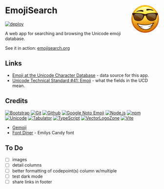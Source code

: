 # EmojiSearch <img alt="VectorLogoZone logo" src="public/favicon.svg" height="90" align="right" />

[![deploy](https://github.com/FileFormatInfo/emojisearch/actions/workflows/ghpages-deploy.yaml/badge.svg)](https://github.com/FileFormatInfo/emojisearch/actions/workflows/ghpages-deploy.yaml)

A web app for searching and browsing the Unicode emoji database.

See it in action: [emojisearch.org](https://www.emojisearch.org/)

## Links

- [Emoji at the Unicode Character Database](https://www.unicode.org/Public/UCD/latest/ucd/emoji/) - data source for this app.
- [Unicode Technical Standard #41: Emoji](https://unicode.org/reports/tr51/) - what the fields in the UCD mean.

## Credits

[![Bootstrap](https://www.vectorlogo.zone/logos/getbootstrap/getbootstrap-ar21.svg)](https://getbootstrap.com/ "HTML/CSS Framework")
[![Git](https://www.vectorlogo.zone/logos/git-scm/git-scm-ar21.svg)](https://git-scm.com/ "Version control")
[![Github](https://www.vectorlogo.zone/logos/github/github-ar21.svg)](https://gitlab.com/ "Code hosting")
[![Google Noto Emoji](https://www.vectorlogo.zone/logos/google/google-ar21.svg)](https://github.com/googlefonts/noto-emoji/blob/43f47be9404018cd9d8f73a227363a8f20acdab5/svg/emoji_u1f984.svg "Icon")
[![Node.js](https://www.vectorlogo.zone/logos/nodejs/nodejs-ar21.svg)](https://nodejs.org/ "Application Server")
[![npm](https://www.vectorlogo.zone/logos/npmjs/npmjs-ar21.svg)](https://www.npmjs.com/ "JS Package Management")
[![Unicode](https://www.vectorlogo.zone/logos/unicode/unicode-ar21.svg)](https://www.unicode.org/Public/17.0.0/ "Unicode Character Database")
[![Tabulator](https://www.vectorlogo.zone/logos/tabulatorinfo/tabulatorinfo-ar21.svg)](https://tabulator.info/ "Grid widget")
[![TypeScript](https://www.vectorlogo.zone/logos/typescriptlang/typescriptlang-ar21.svg)](https://www.typescriptlang.org/ "Programming Language")
[![VectorLogoZone](https://www.vectorlogo.zone/logos/vectorlogozone/vectorlogozone-ar21.svg)](https://www.vectorlogo.zone/ "Logos")
[![Vite](https://www.vectorlogo.zone/logos/vitejsdev/vitejsdev-ar21.svg)](https://vitejs.dev/ "Bundler")

* [Gemoji](https://github.com/github/gemoji)
* [Font Diner](https://fontdiner.com/) - Emilys Candy font

## To Do

- [ ] images
- [ ] detail columns
- [ ] better formatting of codepoint(s) column w/multiple
- [ ] test dark mode
- [ ] share links in footer
